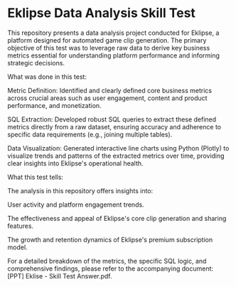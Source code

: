 # Eklipse Data Analysis Skill Test
This repository presents a data analysis project conducted for Eklipse, a platform designed for automated game clip generation. The primary objective of this test was to leverage raw data to derive key business metrics essential for understanding platform performance and informing strategic decisions.

What was done in this test:

Metric Definition: Identified and clearly defined core business metrics across crucial areas such as user engagement, content and product performance, and monetization.

SQL Extraction: Developed robust SQL queries to extract these defined metrics directly from a raw dataset, ensuring accuracy and adherence to specific data requirements (e.g., joining multiple tables).

Data Visualization: Generated interactive line charts using Python (Plotly) to visualize trends and patterns of the extracted metrics over time, providing clear insights into Eklipse's operational health.

What this test tells:

The analysis in this repository offers insights into:

User activity and platform engagement trends.

The effectiveness and appeal of Eklipse's core clip generation and sharing features.

The growth and retention dynamics of Eklipse's premium subscription model.

For a detailed breakdown of the metrics, the specific SQL logic, and comprehensive findings, please refer to the accompanying document: [PPT] Eklise - Skill Test Answer.pdf.
